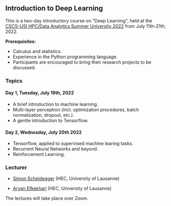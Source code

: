 ## Introduction to Deep Learning

This is a two-day introductory course on "Deep Learning", held at the [CSCS-USI HPC/Data Analytics Summer University 2022](https://github.com/eth-cscs/SummerUniversity2022) from July 11th-21th, 2022.


**Prerequisites:** 

* Calculus and statistics. 
* Experience in the Python programming language.
* Participants are encouraged to bring their research projects to be discussed.

### Topics

#### Day 1, Tuesday, July 19th, 2022
* A brief introduction to machine learning.
* Multi-layer perceptron (incl. optimization procedures, batch normalization, dropout, etc.). 
* A gentle introduction to Tensorflow.

#### Day 2, Wednesday, July 20th 2022
* Tensorflow, applied to supervised machine learing tasks. 
* Recurrent Neural Networks and beyond.
* Reinforcement Learning.


### Lecturer
* [Simon Scheidegger](https://sites.google.com/site/simonscheidegger/) (HEC, University of Lausanne)

* [Aryan Efkekhari](https://sites.google.com/view/eftekhari) (HEC, University of Lausanne)

The lectures will take place over Zoom.
